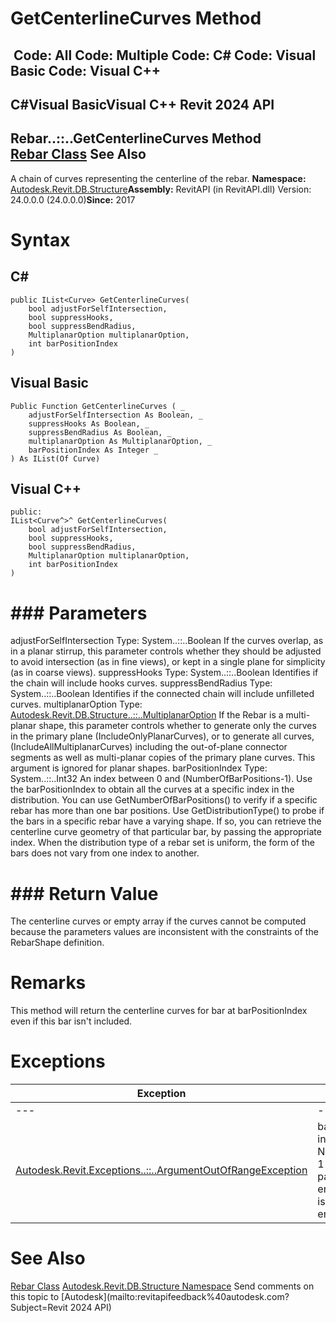 # GetCenterlineCurves Method

﻿
 Code: All Code: Multiple Code: C# Code: Visual Basic Code: Visual C++   
---  
C#Visual BasicVisual C++
Revit 2024 API  
---  
Rebar..::..GetCenterlineCurves Method   
[Rebar Class](70fd7426-f4a4-591c-8c06-3c18dda45e7d.md "Rebar Class") See Also  
---  
A chain of curves representing the centerline of the rebar. 
**Namespace:** [Autodesk.Revit.DB.Structure](d586b341-f687-9d90-e96d-255806b7d4fc.md "Autodesk.Revit.DB.Structure Namespace")**Assembly:** RevitAPI (in RevitAPI.dll) Version: 24.0.0.0 (24.0.0.0)**Since:** 2017 
# Syntax
C#  
---  
```text
public IList<Curve> GetCenterlineCurves(
	bool adjustForSelfIntersection,
	bool suppressHooks,
	bool suppressBendRadius,
	MultiplanarOption multiplanarOption,
	int barPositionIndex
)
```
  
Visual Basic  
---  
```text
Public Function GetCenterlineCurves ( _
	adjustForSelfIntersection As Boolean, _
	suppressHooks As Boolean, _
	suppressBendRadius As Boolean, _
	multiplanarOption As MultiplanarOption, _
	barPositionIndex As Integer _
) As IList(Of Curve)
```
  
Visual C++  
---  
```text
public:
IList<Curve^>^ GetCenterlineCurves(
	bool adjustForSelfIntersection, 
	bool suppressHooks, 
	bool suppressBendRadius, 
	MultiplanarOption multiplanarOption, 
	int barPositionIndex
)
```
  
# ### Parameters
adjustForSelfIntersection
    Type: System..::..Boolean If the curves overlap, as in a planar stirrup, this parameter controls whether they should be adjusted to avoid intersection (as in fine views), or kept in a single plane for simplicity (as in coarse views). 
suppressHooks
    Type: System..::..Boolean Identifies if the chain will include hooks curves. 
suppressBendRadius
    Type: System..::..Boolean Identifies if the connected chain will include unfilleted curves. 
multiplanarOption
    Type: [Autodesk.Revit.DB.Structure..::..MultiplanarOption](37cc5a15-0771-41dd-4456-6820c7cef725.md "MultiplanarOption Enumeration") If the Rebar is a multi-planar shape, this parameter controls whether to generate only the curves in the primary plane (IncludeOnlyPlanarCurves), or to generate all curves, (IncludeAllMultiplanarCurves) including the out-of-plane connector segments as well as multi-planar copies of the primary plane curves. This argument is ignored for planar shapes. 
barPositionIndex
    Type: System..::..Int32 An index between 0 and (NumberOfBarPositions-1). Use the barPositionIndex to obtain all the curves at a specific index in the distribution. You can use GetNumberOfBarPositions() to verify if a specific rebar has more than one bar positions. Use GetDistributionType() to probe if the bars in a specific rebar have a varying shape. If so, you can retrieve the centerline curve geometry of that particular bar, by passing the appropriate index. When the distribution type of a rebar set is uniform, the form of the bars does not vary from one index to another. 
# ### Return Value
The centerline curves or empty array if the curves cannot be computed because the parameters values are inconsistent with the constraints of the RebarShape definition. 
# Remarks
This method will return the centerline curves for bar at barPositionIndex even if this bar isn't included. 
# Exceptions
| Exception | Condition |
| --- | --- |
| --- | --- |
| [Autodesk.Revit.Exceptions..::..ArgumentOutOfRangeException](60f148c9-ece0-a6bb-4e12-bb4a9c8c8a24.md "ArgumentOutOfRangeException Class") | barPositionIndex is not in the range [ 0, NumberOfBarPositions-1 ]. -or- A value passed for an enumeration argument is not a member of that enumeration |

# See Also
[Rebar Class](70fd7426-f4a4-591c-8c06-3c18dda45e7d.md "Rebar Class")
[Autodesk.Revit.DB.Structure Namespace](d586b341-f687-9d90-e96d-255806b7d4fc.md "Autodesk.Revit.DB.Structure Namespace")
Send comments on this topic to [Autodesk](mailto:revitapifeedback%40autodesk.com?Subject=Revit 2024 API)